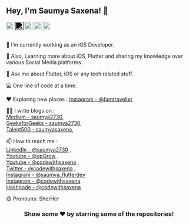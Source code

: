 ## Hey, I'm **Saumya Saxena**! 👋

<a href="https://twitter.com/saumya_2730">
  <svg xmlns="http://www.w3.org/2000/svg" viewBox="0 0 24 24" width="22px" height="22px" fill="#1DA1F2">
    <!-- SVG Path Data -->
  </svg>
</a>

</a>
<a href="https://www.linkedin.com/in/saumyasaxena27/">
  <img align="left" alt="Saumya's Linkdein" width="22px" src="https://cdn.jsdelivr.net/npm/simple-icons@v3/icons/linkedin.svg" />
</a>


<a href="https://www.instagram.com/saumya_flutterdev/">
  <img align="left" alt="Saumya's Instagram" width="22px" src="https://cdn.jsdelivr.net/npm/simple-icons@v3/icons/instagram.svg" style="filter: invert(1) brightness(0) saturate(100%);" />
</a>

<a href="https://www.youtube.com/channel/UC_jIWWEU_8ROmlZc9vOdR4A">
  <img align="left" alt="Saumya's Youtube" width="22px" src="https://cdn.jsdelivr.net/npm/simple-icons@v3/icons/youtube.svg" />
</a>

<a href="https://www.instagram.com/codewithsaxena/">
  <img align="left" alt="Saumya's Instagram" width="22px" src="https://cdn.jsdelivr.net/npm/simple-icons@v3/icons/instagram.svg" />
</a>

<a href="https://www.youtube.com/@codewithsaxena">
  <img align="left" alt="Saumya's Youtube" width="22px" src="https://cdn.jsdelivr.net/npm/simple-icons@v3/icons/youtube.svg" />
</a>

<br/>
<br/>

🔭 I’m currently working as an iOS Developer. <br />

🌱 Also, Learning more about iOS, Flutter and sharing my knowledge over various Social Media platforms. <br />

💬 Ask me about Flutter, iOS or any tech related stuff. <br />

💻 One line of code at a time. <br />

♥️ Exploring new places : [Instagram - @famtraveller](https://www.instagram.com/famtraveller/)  <br />

✍🏻 I write blogs on : <br />
[Medium - saumya2730](https://medium.com/@saumya2730), <br />
[GeeksforGeeks - saumya2730](https://auth.geeksforgeeks.org/user/saumyasaxena2730/articles), <br />
[Talent500 - saumyasaxena](https://talent500.co/blog/author/saumya-saxena/), <br />

📫 How to reach me : <br />
[LinkedIn - @saumya2730](https://www.linkedin.com/in/saumyasaxena27/) , <br />
[Youtube - @upGrow](https://www.youtube.com/channel/UC_jIWWEU_8ROmlZc9vOdR4A) , <br />
[Youtube - @codewithsaxena](https://www.youtube.com/@codewithsaxena) , <br />
[Twitter - @codewithsaxena](https://twitter.com/saumya_2730) , <br />
[Instagram - @saumya_flutterdev](https://www.instagram.com/saumya_flutterdev/) <br />
[Instagram - @codewithsaxena](https://www.instagram.com/codewithsaxena/) <br />
[Hashnode - @codewithsaxena](https://codewithsaxena.hashnode.dev/) <br />

😄 Pronouns: She/Her

<div align="center">

### Show some ❤️ by starring some of the repositories!

</div>
